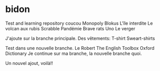 # bidon
Test and learning repository
coucou
Monopoly
Blokus
L'île interdite
Le volcan aux rubis
Scrabble
Pandémie
Brave rats
Uno
Le verger

J'ajoute sur la branche principale.
Des vêtements:
T-shirt
Sweart-shirts

Test dans une nouvelle branche.
Le Robert
The English Toolbox
Oxford Dictionary
Je continue sur ma branche, la nouvelle branche quoi.

Un nouvel ajout, voilà!!

